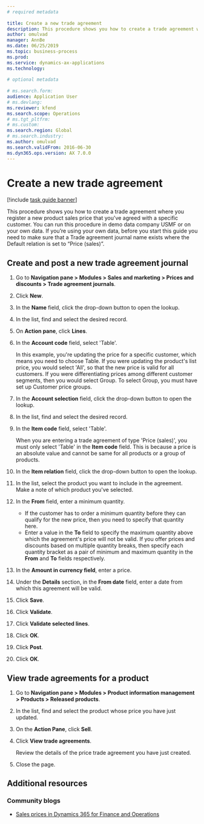 ```yaml
--- 
# required metadata 
 
title: Create a new trade agreement
description: This procedure shows you how to create a trade agreement where you register a new product sales price that you've agreed with a specific customer. 
author: omulvad
manager: AnnBe 
ms.date: 06/25/2019
ms.topic: business-process 
ms.prod:  
ms.service: dynamics-ax-applications 
ms.technology:  
 
# optional metadata 
 
# ms.search.form:   
audience: Application User 
# ms.devlang:  
ms.reviewer: kfend
ms.search.scope: Operations 
# ms.tgt_pltfrm:  
# ms.custom:  
ms.search.region: Global
# ms.search.industry: 
ms.author: omulvad
ms.search.validFrom: 2016-06-30 
ms.dyn365.ops.version: AX 7.0.0 
---
```

# Create a new trade agreement

[!include [task guide banner](../../includes/task-guide-banner.md)]

This procedure shows you how to create a trade agreement where you register a new product sales price that you've agreed with a specific customer. You can run this procedure in demo data company USMF or on your own data. If you’re using your own data, before you start this guide you need to make sure that a Trade agreement journal name exists where the Default relation is set to “Price (sales)”.


## Create and post a new trade agreement journal
1. Go to **Navigation pane > Modules > Sales and marketing > Prices and discounts > Trade agreement journals**.
2. Click **New**.
3. In the **Name** field, click the drop-down button to open the lookup.
4. In the list, find and select the desired record.
5. On **Action pane**, click **Lines**.
6. In the **Account code** field, select 'Table'.
    
    In this example, you're updating the price for a specific customer, which means you need to choose Table. If you were updating the product's list price, you would select 'All', so that the new price is valid for all customers. If you were differentiating prices among different customer segments, then you would select Group. To select Group, you must have set up Customer price groups.  

7. In the **Account selection** field, click the drop-down button to open the lookup.
8. In the list, find and select the desired record.
9. In the **Item code** field, select 'Table'.
    
    When you are entering a trade agreement of type 'Price (sales)', you must only select 'Table' in the **Item code** field. This is because a price is an absolute value and cannot be same for all products or a group of products.
    
10. In the **Item relation** field, click the drop-down button to open the lookup.
11. In the list, select the product you want to include in the agreement. Make a note of which product you've selected.  
12. In the **From** field, enter a minimum quantity.
    - If the customer has to order a minimum quantity before they can qualify for the new price, then you need to specify that quantity here.  
    - Enter a value in the **To** field to specify the maximum quantity above which the agreement's price will not be valid. If you offer prices and discounts based on multiple quantity breaks, then specify each quantity bracket as a pair of minimum and maximum quantity in the **From** and **To** fields respectively.
13. In the **Amount in currency field**, enter a price.
14. Under the **Details** section, in the **From date** field, enter a date from which this agreement will be valid.
15. Click **Save**.
16. Click **Validate**.
17. Click **Validate selected lines**.
18. Click **OK**.
19. Click **Post**.
20. Click **OK**.

## View trade agreements for a product
1. Go to **Navigation pane > Modules > Product information management > Products > Released products**.
2. In the list, find and select the product whose price you have just updated.
3. On the **Action Pane**, click **Sell**.
4. Click **View trade agreements**.
    
    Review the details of the price trade agreement you have just created.    

5. Close the page.

## Additional resources
### Community blogs
- [Sales prices in Dynamics 365 for Finance and Operations](https://financefunction.tech/2018/11/14/sales-prices-in-dynamics-365-for-finance-and-operations/#sales_price_in_trade_agreements)
